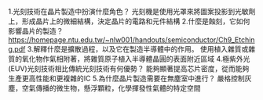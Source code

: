 1.光刻技術在晶片製造中扮演什麼角色？
光刻機是使用光罩來將圖案投影到光敏劑上，形成晶片上的微細結構，決定晶片的電路和元件結構
2.什麼是蝕刻，它如何影響晶片的製造？
https://homepage.ntu.edu.tw/~nlw001/handouts/semiconductor/Ch9_Etching.pdf
3.解釋什麼是擴散過程，以及它在製造半導體中的作用。
使用植入雜質或雜質的氧化物作氣相附著，將雜質原子植入半導體晶圓的表面附近區域
4.極紫外光(EUV)光刻技術相比傳統光刻技術有何優勢？
能夠顯著提高芯片密度，從而能夠生產更高性能和更複雜的IC
5.為什麼晶片製造需要在無塵室中進行？
嚴格控制灰塵，空氣傳播的微生物，懸浮顆粒，化學揮發性氣體的特定空間
